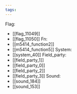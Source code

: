 ```yaml
---
tags:
---
```

Flag:
- [[flag_11049]]
- [[flag_11050]]
Fn:
- [[m5414_function2]]
- [[m5414_function5]]
System:
- [[system_40]]
Field_party:
- [[field_party_1]]
- [[field_party_0]]
- [[field_party_2]]
- [[field_party_3]]
Sound:
- [[sound_184]]
- [[sound_153]]
